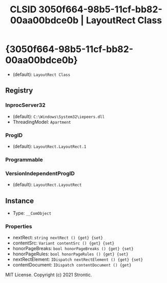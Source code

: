 ﻿---
title: "CLSID 3050f664-98b5-11cf-bb82-00aa00bdce0b | LayoutRect Class"
excerpt: What is COM-Object CLSID 3050f664-98b5-11cf-bb82-00aa00bdce0b?
---

# {3050f664-98b5-11cf-bb82-00aa00bdce0b}

* (default): `LayoutRect Class`

## Registry


### InprocServer32

* (default): `C:\Windows\System32\iepeers.dll`
* ThreadingModel: `Apartment`

### ProgID

* (default): `LayoutRect.LayoutRect.1`

### Programmable


### VersionIndependentProgID

* (default): `LayoutRect.LayoutRect`

## Instance

* Type: `__ComObject`

### Properties

* nextRect: `string nextRect () {get} {set} `
* contentSrc: `Variant contentSrc () {get} {set} `
* honorPageBreaks: `bool honorPageBreaks () {get} {set} `
* honorPageRules: `bool honorPageRules () {get} {set} `
* nextRectElement: `IDispatch nextRectElement () {get} {set} `
* contentDocument: `IDispatch contentDocument () {get} `

MIT License. Copyright (c) 2021 Strontic.


